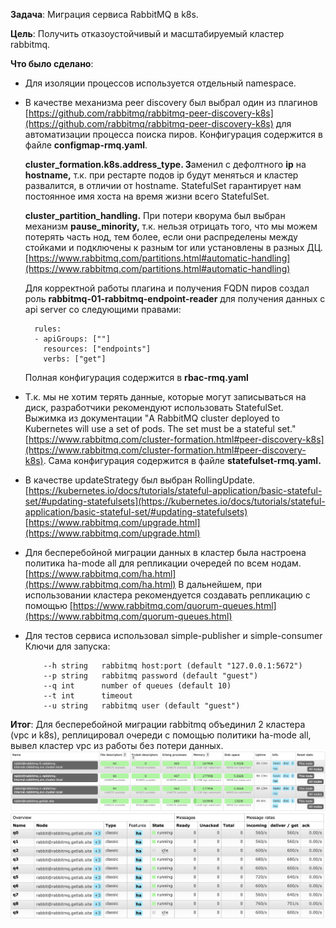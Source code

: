 **Задача**: Миграция сервиса RabbitMQ в k8s.

**Цель**: Получить отказоустойчивый и масштабируемый кластер rabbitmq. 

**Что было сделано**: 
- Для изоляции процессов используется отдельный namespace.
- В качестве механизма peer discovery был выбрал один из плагинов [https://github.com/rabbitmq/rabbitmq-peer-discovery-k8s](https://github.com/rabbitmq/rabbitmq-peer-discovery-k8s) для автоматизации процесса поиска пиров. Конфигурация содержится в файле **configmap-rmq.yaml**.

    **cluster_formation.k8s.address_type. З**аменил с дефолтного **ip** на **hostname,** т.к. при рестарте подов ip будут меняться и кластер развалится, в отличии от hostname. StatefulSet гарантирует нам постоянное имя хоста на время жизни всего StatefulSet.

    **cluster_partition_handling.** При потери кворума был выбран механизм **pause_minority,** т.к. нельзя отрицать того, что мы можем потерять часть нод, тем более, если они распределены между стойками и подключены к разным tor или установлены в разных ДЦ. [https://www.rabbitmq.com/partitions.html#automatic-handling](https://www.rabbitmq.com/partitions.html#automatic-handling)

    Для корректной работы плагина и получения FQDN пиров создал роль **rabbitmq-01-rabbitmq-endpoint-reader** для получения данных с api server со следующими правами:

        rules:
        - apiGroups: [""]
          resources: ["endpoints"]
          verbs: ["get"]

    Полная конфигурация содержится в **rbac-rmq.yaml**

- Т.к. мы не хотим терять данные, которые могут записываться на диск, разработчики рекомендуют использовать StatefulSet. Выжимка из документации "A RabbitMQ cluster deployed to Kubernetes will use a set of pods. The set must be a stateful set."  [https://www.rabbitmq.com/cluster-formation.html#peer-discovery-k8s](https://www.rabbitmq.com/cluster-formation.html#peer-discovery-k8s). Сама конфигурация содержится в файле **statefulset-rmq.yaml.**
- В качестве updateStrategy был выбран RollingUpdate. [https://kubernetes.io/docs/tutorials/stateful-application/basic-stateful-set/#updating-statefulsets](https://kubernetes.io/docs/tutorials/stateful-application/basic-stateful-set/#updating-statefulsets) 
[https://www.rabbitmq.com/upgrade.html](https://www.rabbitmq.com/upgrade.html)
- Для бесперебойной миграции данных в кластер была настроена политика ha-mode all для репликации очередей по всем нодам. [https://www.rabbitmq.com/ha.html](https://www.rabbitmq.com/ha.html)
В дальнейшем, при использовании кластера рекомендуется создавать репликацию с помощью [https://www.rabbitmq.com/quorum-queues.html](https://www.rabbitmq.com/quorum-queues.html)
- Для тестов сервиса использовал simple-publisher и simple-consumer
Ключи для запуска:

    	  --h string   rabbitmq host:port (default "127.0.0.1:5672")
          --p string   rabbitmq password (default "guest")
          --q int      number of queues (default 10)
          --t int      timeout
          --u string   rabbitmq user (default "guest")

**Итог**: Для бесперебойной миграции rabbitmq объединил 2 кластера (vpc и k8s), реплицировал очереди с помощью политики ha-mode all, вывел кластер vpc из работы без потери данных.
![screen1](resources/screen1.png)
![screen2](resources/screen2.png)